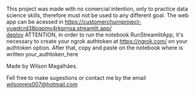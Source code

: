 This project was made with no comercial intention, only to practice data science skills, therefore must not be used to any different goal.
The web app can be acessed in https://customerchurnproject-yuwdcrd38pqpmv4rkprnsa.streamlit.app/ <br>
[deploy](https://customerchurnproject-yuwdcrd38pqpmv4rkprnsa.streamlit.app/)
ATTENTION, in order to run the notebook RunStreamlitApp, it's necessary to create your ngrok authtoken at https://ngrok.com/ on your authtoken option. After that, copy and paste on the notebook where is written your_authtoken_here 

Made by Wilson Magalhães.

Fell free to make sugestions or contact me by the email wilsonreis007@hotmail.com
